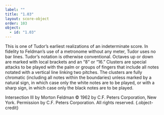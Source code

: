 ```yaml
---
label: ""
title: "1.03"
layout: score-object
order: 103
object:
  - id: "1.03"
---
```


This is one of Tudor’s earliest realizations of an indeterminate score. In fidelity to Feldman’s use of a metronome without any meter, Tudor uses no bar lines. Tudor’s notation is otherwise conventional. Octaves up or down are marked with local brackets and an “8” or “16.” Clusters are special attacks to be played with the palm or groups of fingers that include all notes notated with a vertical line linking two pitches. The clusters are fully chromatic (including all notes within the boundaries) unless marked by a natural sign, in which case only the white notes are to be played, or with a sharp sign, in which case only the black notes are to be played.

Intersection III by Morton Feldman © 1962 by C.F. Peters Corporation, New York. Permission by C.F. Peters Corporation. All rights reserved. {.object-credit}